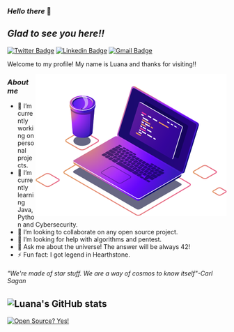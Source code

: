 ### _Hello there_  👋

## _Glad to see you here!!_  
[![Twitter Badge](https://img.shields.io/badge/-@padawanluana-6633cc?style=flat-square&labelColor=6633cc&logo=twitter&logoColor=white&link=https://twitter.com/PadawanLuana)](https://twitter.com/PadawanLuana) 
[![Linkedin Badge](https://img.shields.io/badge/-Luana%20Vieira-6633cc?style=flat-square&logo=Linkedin&logoColor=white&link=https://www.linkedin.com/in/luanavieira95/)](https://www.linkedin.com/in/luanavieira95/) 
[![Gmail Badge](https://img.shields.io/badge/-luanavieira9519@gmail.com-6633cc?style=flat-square&logo=Gmail&logoColor=white&link=mailto:luanavieira9519@gmail.com)](mailto:luanavieira9519@gmail.com)

Welcome to my profile! My name is Luana and thanks for visiting!! 

<img align="right" src="https://github.com/LuanaVieira95/LuanaVieira95/raw/main/computer-illustration.png" widht="350"/>

 ### _About me_

- 🔭 I’m currently working on personal projects.
- 🌱 I’m currently learning Java, Python and Cybersecurity.
- 👯 I’m looking to collaborate on any open source project.
- 🤔 I’m looking for help with algorithms and pentest.
- 💬 Ask me about the universe! The answer will be always 42!
- ⚡ Fun fact: I got legend in Hearthstone. 

######  _"We're made of star stuff. We are a way of cosmos to know itself"-Carl Sagan_

![Luana's GitHub stats](https://github-readme-stats.vercel.app/api?username=LuanaVieira95&show_icons=true&theme=radical)
---
[![Open Source? Yes!](https://badgen.net/badge/Open%20Source%20%3F/Yes%21/blue?icon=github)](https://github.com/Naereen/badges/)







